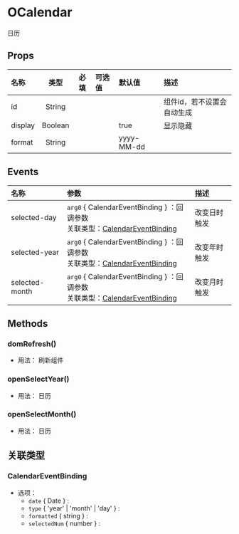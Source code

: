 # OCalendar

日历

## Props

| 名称    |   类型  | 必填 | 可选值 | 默认值     | 描述                       |
| :------ | :-----: | :--: | :----- | :--------- | :------------------------- |
| id      |  String |      |        |            | 组件id，若不设置会自动生成 |
| display | Boolean |      |        | true       | 显示隐藏                   |
| format  |  String |      |        | yyyy-MM-dd |                            |

## Events

| 名称           | 参数                                                                                                   | 描述         |
| :------------- | :----------------------------------------------------------------------------------------------------- | :----------- |
| selected-day   | `arg0` { CalendarEventBinding } ：回调参数<br>关联类型：[CalendarEventBinding](#calendareventbinding)  | 改变日时触发 |
| selected-year  | `arg0` { CalendarEventBinding } ：回调参数<br>关联类型：[CalendarEventBinding](#calendareventbinding)  | 改变年时触发 |
| selected-month | `arg0` { CalendarEventBinding } ：回调参数<br>关联类型：[CalendarEventBinding](#calendareventbinding)  | 改变月时触发 |

## Methods

### domRefresh()
- 用法： 刷新组件

### openSelectYear()
- 用法： 日历

### openSelectMonth()
- 用法： 日历















## 关联类型



### CalendarEventBinding

- 选项：
	 - `date` { Date } : 
	 - `type` { 'year' | 'month' | 'day' } : 
	 - `formatted` { string } : 
	 - `selectedNum` { number } : 